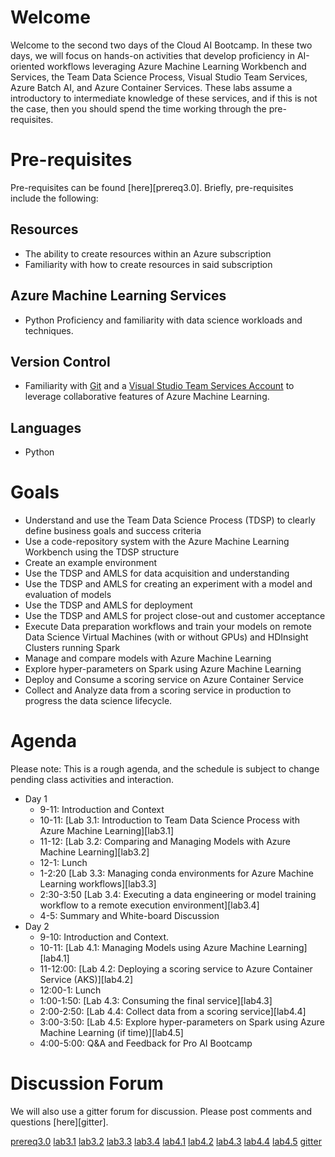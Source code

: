 # Welcome

Welcome to the second two days of the Cloud AI Bootcamp. In these two days, we will focus on hands-on activities that develop proficiency in AI-oriented workflows leveraging Azure Machine Learning Workbench and Services, the Team Data Science Process, Visual Studio Team Services, Azure Batch AI, and Azure Container Services. These labs assume a introductory to intermediate knowledge of these services, and if this is not the case, then you should spend the time working through the pre-requisites.

# Pre-requisites

Pre-requisites can be found [here][prereq3.0]. Briefly, pre-requisites include the following:

## Resources

- The ability to create resources within an Azure subscription
- Familiarity with how to create resources in said subscription

## Azure Machine Learning Services

- Python Proficiency and familiarity with data science workloads and techniques.

## Version Control

- Familiarity with [Git](https://git-scm.com/) and a [Visual Studio Team Services Account](https://azure.microsoft.com/en-us/services/visual-studio-team-services/) to leverage collaborative features of Azure Machine Learning.

## Languages

- Python

# Goals

- Understand and use the Team Data Science Process (TDSP) to clearly define business goals and success criteria
- Use a code-repository system with the Azure Machine Learning Workbench using the TDSP structure
- Create an example environment
- Use the TDSP and AMLS for data acquisition and understanding
- Use the TDSP and AMLS for creating an experiment with a model and evaluation of models
- Use the TDSP and AMLS for deployment
- Use the TDSP and AMLS for project close-out and customer acceptance
- Execute Data preparation workflows and train your models on remote Data Science Virtual Machines (with or without GPUs) and HDInsight Clusters running Spark
- Manage and compare models with Azure Machine Learning
- Explore hyper-parameters on Spark using Azure Machine Learning
- Deploy and Consume a scoring service on Azure Container Service
- Collect and Analyze data from a scoring service in production to progress the data science lifecycle.

# Agenda

Please note: This is a rough agenda, and the schedule is subject to change pending class activities and interaction.

- Day 1
  - 9-11: Introduction and Context
  - 10-11: [Lab 3.1: Introduction to Team Data Science Process with Azure Machine Learning][lab3.1] 
  - 11-12: [Lab 3.2: Comparing and Managing Models with Azure Machine Learning][lab3.2]
  - 12-1: Lunch
  - 1-2:20 [Lab 3.3: Managing conda environments for Azure Machine Learning workflows][lab3.3]
  - 2:30-3:50 [Lab 3.4: Executing a data engineering or model training workflow to a remote execution environment][lab3.4]
  - 4-5: Summary and White-board Discussion
- Day 2 
  - 9-10: Introduction and Context.
  - 10-11: [Lab 4.1: Managing Models using Azure Machine Learning][lab4.1]
  - 11-12:00: [Lab 4.2: Deploying a scoring service to Azure Container Service (AKS)][lab4.2]
  - 12:00-1: Lunch
  - 1:00-1:50: [Lab 4.3: Consuming the final service][lab4.3]
  - 2:00-2:50: [Lab 4.4: Collect data from a scoring service][lab4.4]
  - 3:00-3:50: [Lab 4.5: Explore hyper-parameters on Spark using Azure Machine Learning (if time)][lab4.5]
  - 4:00-5:00: Q&A and Feedback for Pro AI Bootcamp


# Discussion Forum

We will also use a gitter forum for discussion. Please post comments and questions [here][gitter].

[prereq3.0](https://aka.ms/learnai-proaidevbootcamp-03-0)
[lab3.1](https://aka.ms/learnai-proaidevbootcamp-03-1) 
[lab3.2](https://aka.ms/learnai-proaidevbootcamp-03-2)
[lab3.3](https://aka.ms/learnai-proaidevbootcamp-03-3)
[lab3.4](https://aka.ms/learnai-proaidevbootcamp-03-4)
[lab4.1](https://aka.ms/learnai-proaidevbootcamp-04-1)
[lab4.2](https://aka.ms/learnai-proaidevbootcamp-04-2)
[lab4.3](https://aka.ms/learnai-proaidevbootcamp-04-3)
[lab4.4](https://aka.ms/learnai-proaidevbootcamp-04-4)
[lab4.5](https://aka.ms/learnai-proaidevbootcamp-04-5)
[gitter](https://gitter.im/LearnAI-Bootcamps)